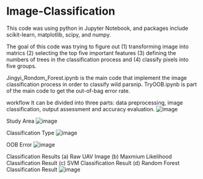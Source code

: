 # Image-Classification
This code was using python in Jupyter Notebook, and packages include scikit-learn, matplotlib, scipy, and numpy.

The goal of this code was trying to figure out (1) transforming image into matrics (2) selecting the top five important features (3) defining the numbers of trees in the classification process and (4) classify pixels into five groups.

Jingyi_Rondom_Forest.ipynb is the main code that implement the image classification process in order to classify wild parsnip.
TryOOB.ipynb is part of the main code to get the out-of-bag error rate.

workflow
It can be divided into three parts: data preprocessing, image classification, output assessment and accuracy evaluation. 
![image](https://user-images.githubusercontent.com/17690433/41450019-e0907a28-7032-11e8-8f9b-a65df286dc64.png)


Study Area
![image](https://user-images.githubusercontent.com/17690433/41449886-c622b1c0-7031-11e8-9e1e-72b5559a86b5.png)

Classification Type
![image](https://user-images.githubusercontent.com/17690433/41450096-742ef5b6-7033-11e8-8850-d1d718e24f56.png)

OOB Error
![image](https://user-images.githubusercontent.com/17690433/41450037-f6bb357c-7032-11e8-9faf-37e6c9a1fd02.png)


Classification Results
(a) Raw UAV Image (b) Maxmium Likelihood Classification Result (c) SVM Classification Result (d) Random Forest Classification Result
![image](https://user-images.githubusercontent.com/17690433/41450042-067721ba-7033-11e8-83aa-30a6014fac33.png)
